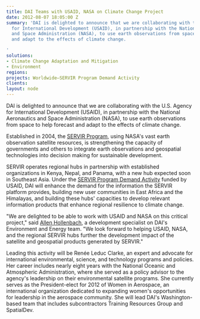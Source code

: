 ```yaml
---
title: DAI Teams with USAID, NASA on Climate Change Project
date: 2012-08-07 18:05:00 Z
summary: 'DAI is delighted to announce that we are collaborating with the U.S. Agency
  for International Development (USAID), in partnership with the National Aeronautics
  and Space Administration (NASA), to use earth observations from space to help forecast
  and adapt to the effects of climate change.

'
solutions:
- Climate Change Adaptation and Mitigation
- Environment
regions: 
projects: Worldwide—SERVIR Program Demand Activity
clients: 
layout: node
---
```


DAI is delighted to announce that we are collaborating with the U.S. Agency for International Development (USAID), in partnership with the National Aeronautics and Space Administration (NASA), to use earth observations from space to help forecast and adapt to the effects of climate change.

Established in 2004, the [SERVIR Program][1], using NASA's vast earth observation satellite resources, is strengthening the capacity of governments and others to integrate earth observations and geospatial technologies into decision making for sustainable development.

SERVIR operates regional hubs in partnership with established organizations in Kenya, Nepal, and Panama, with a new hub expected soon in Southeast Asia. Under the [SERVIR Program Demand Activity][2] funded by USAID, DAI will enhance the demand for the information the SERVIR platform provides, building new user communities in East Africa and the Himalayas, and building these hubs' capacities to develop relevant information products that enhance regional resilience to climate change.

"We are delighted to be able to work with USAID and NASA on this critical project," said [Allen Hollenbach][3], a development specialist on DAI's Environment and Energy team. "We look forward to helping USAID, NASA, and the regional SERVIR hubs further the development impact of the satellite and geospatial products generated by SERVIR."

Leading this activity will be Renée Leduc Clarke, an expert and advocate for international environmental, science, and technology programs and policies. Her career includes nearly eight years with the National Oceanic and Atmospheric Administration, where she served as a policy advisor to the agency's leadership on their environmental satellite programs. She currently serves as the President-elect for 2012 of Women in Aerospace, an international organization dedicated to expanding women's opportunities for leadership in the aerospace community. She will lead DAI's Washington-based team that includes subcontractors Training Resources Group and SpatialDev.

[1]: http://www.servirglobal.net
[2]: /our-work/projects/worldwide-servir-program-demand-activity
[3]: /who-we-are/our-team/allen-hollenbach
